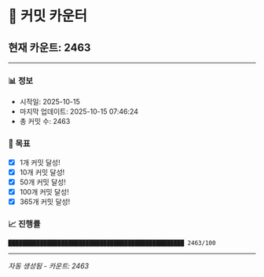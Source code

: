# 🔢 커밋 카운터

## 현재 카운트: 2463

---

### 📊 정보
- 시작일: 2025-10-15
- 마지막 업데이트: 2025-10-15 07:46:24
- 총 커밋 수: 2463

### 🎯 목표
- [x] 1개 커밋 달성!
- [x] 10개 커밋 달성!
- [x] 50개 커밋 달성!
- [x] 100개 커밋 달성!
- [x] 365개 커밋 달성!

### 📈 진행률
```
██████████████████████████████████████████████████ 2463/100
```

---
*자동 생성됨 - 카운트: 2463*
